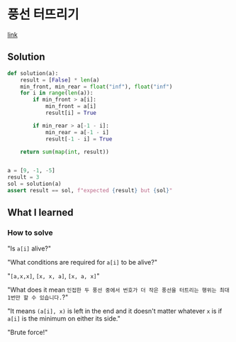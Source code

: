 # 풍선 터뜨리기

[link](https://school.programmers.co.kr/learn/courses/30/lessons/68646)

## Solution

```python
def solution(a):
    result = [False] * len(a)
    min_front, min_rear = float("inf"), float("inf")
    for i in range(len(a)):
        if min_front > a[i]:
            min_front = a[i]
            result[i] = True

        if min_rear > a[-1 - i]:
            min_rear = a[-1 - i]
            result[-1 - i] = True

    return sum(map(int, result))


a = [9, -1, -5]
result = 3
sol = solution(a)
assert result == sol, f"expected {result} but {sol}"
```

## What I learned

### How to solve

"Is `a[i]` alive?"

"What conditions are required for `a[i]` to be alive?"

"`[a,x,x]`, `[x, x, a]`, `[x, a, x]`"

"What does it mean `인접한 두 풍선 중에서 번호가 더 작은 풍선을 터트리는 행위는 최대 1번만 할 수 있습니다.`?"

"It means `(a[i], x)` is left in the end and it doesn't matter whatever `x` is if `a[i]` is the minimum on either its side."

"Brute force!"
